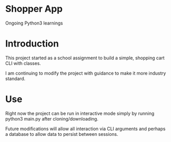 # Shopper App
Ongoing Python3 learnings

# Introduction
This project started as a school assignment to build a simple,
shopping cart CLI with classes.

I am continuing to modify the project with guidance to make it
more industry standard.

# Use
Right now the project can be run in interactive mode simply by
running python3 main.py after cloning/downloading.

Future modifications will allow all interaction via CLI arguments
and perhaps a database to allow data to persist between sessions.
